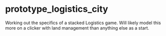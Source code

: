# prototype_logistics_city
Working out the specifics of a stacked Logistics game.  Will likely model this more on a clicker with land management than anything else as a start.
